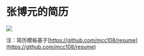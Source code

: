 # 张博元的简历

![](http://o6x2vif88.bkt.clouddn.com/resume.png)

注：简历模板基于[https://github.com/mcc108/resume](https://github.com/mcc108/resume)
